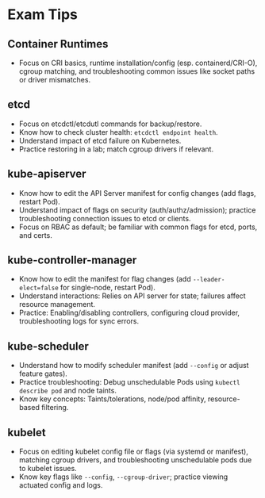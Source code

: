 # Exam Tips

## Container Runtimes
- Focus on CRI basics, runtime installation/config (esp. containerd/CRI-O), cgroup matching, and troubleshooting common issues like socket paths or driver mismatches.

## etcd
- Focus on etcdctl/etcdutl commands for backup/restore.
- Know how to check cluster health: `etcdctl endpoint health`.
- Understand impact of etcd failure on Kubernetes.
- Practice restoring in a lab; match cgroup drivers if relevant.

## kube-apiserver
- Know how to edit the API Server manifest for config changes (add flags, restart Pod).
- Understand impact of flags on security (auth/authz/admission); practice troubleshooting connection issues to etcd or clients.
- Focus on RBAC as default; be familiar with common flags for etcd, ports, and certs.

## kube-controller-manager
- Know how to edit the manifest for flag changes (add `--leader-elect=false` for single-node, restart Pod).
- Understand interactions: Relies on API server for state; failures affect resource management.
- Practice: Enabling/disabling controllers, configuring cloud provider, troubleshooting logs for sync errors.

## kube-scheduler
- Understand how to modify scheduler manifest (add `--config` or adjust feature gates).
- Practice troubleshooting: Debug unschedulable Pods using `kubectl describe pod` and node taints.
- Know key concepts: Taints/tolerations, node/pod affinity, resource-based filtering.

## kubelet
- Focus on editing kubelet config file or flags (via systemd or manifest), matching cgroup drivers, and troubleshooting unschedulable pods due to kubelet issues.
- Know key flags like `--config`, `--cgroup-driver`; practice viewing actuated config and logs.